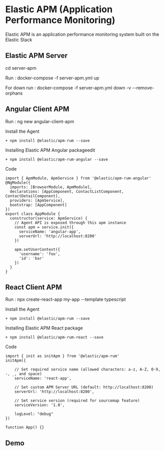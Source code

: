 # Elastic APM (Application Performance Monitoring)

Elastic APM is an application performance monitoring system built on the Elastic Stack

## Elastic APM Server 

cd server-apm

Run : docker-compose -f server-apm.yml up

For down run : docker-compose -f server-apm.yml down -v --remove-orphans

## Angular Client APM

Run : ng new angular-client-apm

Install the Agent

    + npm install @elastic/apm-rum --save
    
Installing Elastic APM Angular packageedit

    + npm install @elastic/apm-rum-angular --save
    
Code 
    
    import { ApmModule, ApmService } from '@elastic/apm-rum-angular'
    @NgModule({
      imports: [BrowserModule, ApmModule],
      declarations: [AppComponent, ContactListComponent, ContactDetailComponent],
      providers: [ApmService],
      bootstrap: [AppComponent]
    })
    export class AppModule {
      constructor(service: ApmService) {
        // Agent API is exposed through this apm instance
        const apm = service.init({
          serviceName: 'angular-app',
          serverUrl: 'http://localhost:8200'
        })

        apm.setUserContext({
          'username': 'foo',
          'id': 'bar'
        })
      }
    }


## React Client APM

Run : npx create-react-app my-app --template typescript

Install the Agent

    + npm install @elastic/apm-rum --save
    
Installing Elastic APM React package

    + npm install @elastic/apm-rum-react --save 
    
Code
    
    import { init as initApm } from '@elastic/apm-rum'		
    initApm({

        // Set required service name (allowed characters: a-z, A-Z, 0-9, -, _, and space)
        serviceName: 'react-app',

        // Set custom APM Server URL (default: http://localhost:8200)
        serverUrl: 'http://localhost:8200',

        // Set service version (required for sourcemap feature)
        serviceVersion: '1.0',

        logLevel: "debug"
    })
      
    function App() {}


## Demo

